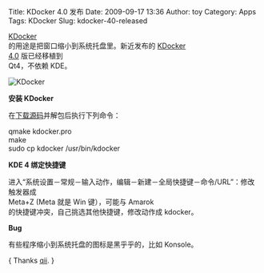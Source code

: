 Title: KDocker 4.0 发布
Date: 2009-09-17 13:36
Author: toy
Category: Apps
Tags: KDocker
Slug: kdocker-40-released

[KDocker](http://linuxtoy.org/archives/kdocker.html)  
的用途是把窗口缩小到系统托盘里。新近发布的 [KDocker  
4.0](http://john.nachtimwald.com/2009/09/16/kdocker-4-0/) 版已经移植到  
Qt4，不依赖 KDE。

![KDocker](http://i.linuxtoy.org/images/2009/09/kdocker.png)

**安装 KDocker**

在[下载源码](https://launchpad.net/kdocker/+download)并解包后执行下列命令：

qmake kdocker.pro  
make  
sudo cp kdocker /usr/bin/kdocker

**KDE 4 绑定快捷键**

进入“系统设置－常规－输入动作，编辑－新建－全局快捷键－命令/URL”：修改触发器成  
Meta+Z (Meta 就是 Win 键），可能与 Amarok  
的快捷键冲突，自己挑选其他快捷键，修改动作成 kdocker。

**Bug**

有些程序缩小到系统托盘的图标是黑乎乎的，比如 Konsole。

{ Thanks [qii](http://www.twitter.com/qiheizhiya). }
